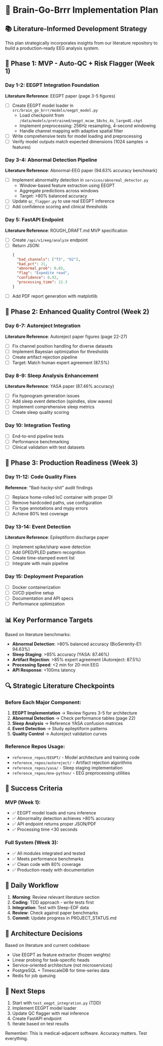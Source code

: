 # 🚀 Brain-Go-Brrr Implementation Plan

## 📚 Literature-Informed Development Strategy

This plan strategically incorporates insights from our literature repository to build a production-ready EEG analysis system.

## 🎯 Phase 1: MVP - Auto-QC + Risk Flagger (Week 1)

### Day 1-2: EEGPT Integration Foundation
**Literature Reference**: EEGPT paper (page 3-5 figures)
- [ ] Create EEGPT model loader in `src/brain_go_brrr/models/eegpt_model.py`
  - Load checkpoint from `/data/models/pretrained/eegpt_mcae_58chs_4s_large4E.ckpt`
  - Implement preprocessing: 256Hz resampling, 4-second windowing
  - Handle channel mapping with adaptive spatial filter
- [ ] Write comprehensive tests for model loading and preprocessing
- [ ] Verify model outputs match expected dimensions (1024 samples → features)

### Day 3-4: Abnormal Detection Pipeline
**Literature Reference**: Abnormal-EEG paper (94.63% accuracy benchmark)
- [ ] Implement abnormality detection in `services/abnormal_detector.py`
  - Window-based feature extraction using EEGPT
  - Aggregate predictions across windows
  - Target: >80% balanced accuracy
- [ ] Update `qc_flagger.py` to use real EEGPT inference
- [ ] Add confidence scoring and clinical thresholds

### Day 5: FastAPI Endpoint
**Literature Reference**: ROUGH_DRAFT.md MVP specification
- [ ] Create `/api/v1/eeg/analyze` endpoint
- [ ] Return JSON:
  ```json
  {
    "bad_channels": ["T3", "O2"],
    "bad_pct": 21,
    "abnormal_prob": 0.83,
    "flag": "Expedite read",
    "confidence": 0.92,
    "processing_time": 12.3
  }
  ```
- [ ] Add PDF report generation with matplotlib

## 🧪 Phase 2: Enhanced Quality Control (Week 2)

### Day 6-7: Autoreject Integration
**Literature Reference**: Autoreject paper figures (page 22-27)
- [ ] Fix channel position handling for diverse datasets
- [ ] Implement Bayesian optimization for thresholds
- [ ] Create artifact rejection pipeline
- [ ] Target: Match human expert agreement (87.5%)

### Day 8-9: Sleep Analysis Enhancement
**Literature Reference**: YASA paper (87.46% accuracy)
- [ ] Fix hypnogram generation issues
- [ ] Add sleep event detection (spindles, slow waves)
- [ ] Implement comprehensive sleep metrics
- [ ] Create sleep quality scoring

### Day 10: Integration Testing
- [ ] End-to-end pipeline tests
- [ ] Performance benchmarking
- [ ] Clinical validation with test datasets

## 🔧 Phase 3: Production Readiness (Week 3)

### Day 11-12: Code Quality Fixes
**Reference**: "Bad-hacky-shit" audit findings
- [ ] Replace home-rolled IoC container with proper DI
- [ ] Remove hardcoded paths, use configuration
- [ ] Fix type annotations and mypy errors
- [ ] Achieve 80% test coverage

### Day 13-14: Event Detection
**Literature Reference**: Epileptiform discharge paper
- [ ] Implement spike/sharp wave detection
- [ ] Add GPED/PLED pattern recognition
- [ ] Create time-stamped event list
- [ ] Integrate with main pipeline

### Day 15: Deployment Preparation
- [ ] Docker containerization
- [ ] CI/CD pipeline setup
- [ ] Documentation and API specs
- [ ] Performance optimization

## 📊 Key Performance Targets

Based on literature benchmarks:
- **Abnormal Detection**: >80% balanced accuracy (BioSerenity-E1: 94.63%)
- **Sleep Staging**: >85% accuracy (YASA: 87.46%)
- **Artifact Rejection**: >85% expert agreement (Autoreject: 87.5%)
- **Processing Speed**: <2 min for 20-min EEG
- **API Response**: <100ms latency

## 🔍 Strategic Literature Checkpoints

### Before Each Major Component:
1. **EEGPT Implementation** → Review figures 3-5 for architecture
2. **Abnormal Detection** → Check performance tables (page 22)
3. **Sleep Analysis** → Reference YASA confusion matrices
4. **Event Detection** → Study epileptiform patterns
5. **Quality Control** → Autoreject validation curves

### Reference Repos Usage:
- `reference_repos/EEGPT/` - Model architecture and training code
- `reference_repos/autoreject/` - Artifact rejection algorithms
- `reference_repos/yasa/` - Sleep staging implementation
- `reference_repos/mne-python/` - EEG preprocessing utilities

## 🚦 Success Criteria

### MVP (Week 1):
- ✅ EEGPT model loads and runs inference
- ✅ Abnormality detection achieves >80% accuracy
- ✅ API endpoint returns proper JSON/PDF
- ✅ Processing time <30 seconds

### Full System (Week 3):
- ✅ All modules integrated and tested
- ✅ Meets performance benchmarks
- ✅ Clean code with 80% coverage
- ✅ Production-ready with documentation

## 📝 Daily Workflow

1. **Morning**: Review relevant literature section
2. **Coding**: TDD approach - write tests first
3. **Integration**: Test with Sleep-EDF data
4. **Review**: Check against paper benchmarks
5. **Commit**: Update progress in PROJECT_STATUS.md

## 🎨 Architecture Decisions

Based on literature and current codebase:
- Use EEGPT as feature extractor (frozen weights)
- Linear probing for task-specific heads
- Service-oriented architecture (not microservices)
- PostgreSQL + TimescaleDB for time-series data
- Redis for job queuing

## 🔗 Next Steps

1. Start with `test_eegpt_integration.py` (TDD)
2. Implement EEGPT model loader
3. Update QC flagger with real inference
4. Create FastAPI endpoint
5. Iterate based on test results

Remember: This is medical-adjacent software. Accuracy matters. Test everything.